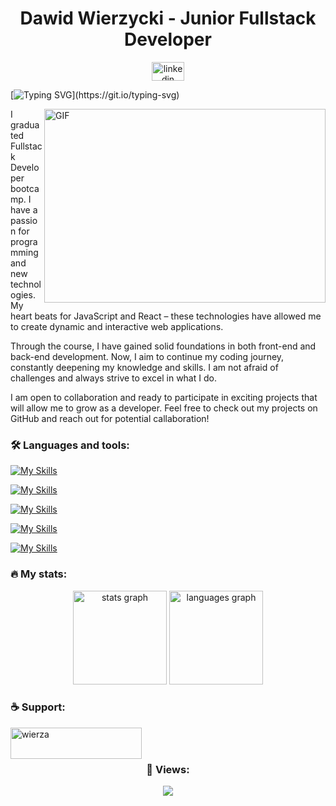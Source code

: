 <h1 align="center">Dawid Wierzycki - Junior Fullstack Developer</h1>

<div align="center"> 
  <a href="https://linkedin.com/in/www.linkedin.com/in/dawid-wierzycki" target="blank"><img src="https://raw.githubusercontent.com/maurodesouza/profile-readme-generator/master/src/assets/icons/social/linkedin/default.svg" width="52" height="30" margin-top="5" alt="linkedin logo"  /></a>
</div>


[![Typing SVG](https://readme-typing-svg.demolab.com?font=Fira+Code&pause=1000&color=8415F7&random=false&width=435&lines=%F0%9F%91%8B+Hello!+I'm+Dawid.)](https://git.io/typing-svg)

<img align="right" alt="GIF" src="https://github.com/wierza/wierza/blob/main/code.gif" width="450" height="310" />
  
<p  align="left"> I graduated Fullstack Developer bootcamp. I have a passion for programming and new technologies. My heart beats for JavaScript and React – these technologies have allowed me to create dynamic and interactive web applications.

Through the course, I have gained solid foundations in both front-end and back-end development. Now, I aim to continue my coding journey, constantly deepening my knowledge and skills. I am not afraid of challenges and always strive to excel in what I do.

I am open to collaboration and ready to participate in exciting projects that will allow me to grow as a developer. Feel free to check out my projects on GitHub and reach out for potential callaboration! </p>

<h3 align="left">🛠️ Languages and tools:</h3>

[![My Skills](https://skillicons.dev/icons?i=js,ts)](https://skillicons.dev)

[![My Skills](https://skillicons.dev/icons?i=react,redux,html,css,sass,bootstrap,jest)](https://skillicons.dev)

[![My Skills](https://skillicons.dev/icons?i=nodejs,express,nestjs)](https://skillicons.dev)

[![My Skills](https://skillicons.dev/icons?i=mongodb,prisma,mysql)](https://skillicons.dev)

[![My Skills](https://skillicons.dev/icons?i=git,github,webpack,postman,netlify,vscode)](https://skillicons.dev)

<h3 align="left">🔥 My stats:</h3>

<div align="center">
  <img src="https://github-readme-stats.vercel.app/api?username=wierza&hide_title=false&hide_rank=false&show_icons=true&include_all_commits=true&count_private=true&disable_animations=false&theme=transparent" height="150" alt="stats graph"  />
  <img src="https://github-readme-stats.vercel.app/api/top-langs?username=wierza&locale=en&hide_title=false&layout=compact&card_width=320&langs_count=5&theme=transparent" height="150" alt="languages graph"  />
</div>

<h3 align="left">☕️ Support:</h3>

<p><a href="https://www.buymeacoffee.com/wierza"> <img align="left" src="https://cdn.buymeacoffee.com/buttons/v2/default-yellow.png" height="50" width="210" alt="wierza" /></a></p><br><br>

<h3 align="center"> 👀 Views:</h3>

<div align="center">
  <img src="https://profile-counter.glitch.me/wierza/count.svg?"  />
</div>
